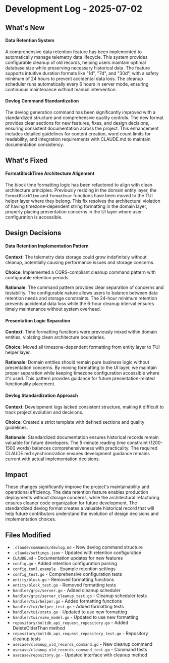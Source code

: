 # Development Log - 2025-07-02

## What's New

#### Data Retention System
A comprehensive data retention feature has been implemented to automatically manage telemetry data lifecycle. This system provides configurable cleanup of old records, helping users maintain optimal database size while preserving necessary historical data. The feature supports intuitive duration formats like "1d", "7d", and "30d", with a safety minimum of 24 hours to prevent accidental data loss. The cleanup scheduler runs automatically every 6 hours in server mode, ensuring continuous maintenance without manual intervention.

#### Devlog Command Standardization
The devlog generation command has been significantly improved with a standardized structure and comprehensive quality controls. The new format provides clear sections for new features, fixes, and design decisions, ensuring consistent documentation across the project. This enhancement includes detailed guidelines for content creation, word count limits for readability, and integration requirements with CLAUDE.md to maintain documentation consistency.

## What's Fixed

#### FormatBlockTime Architecture Alignment
The block time formatting logic has been refactored to align with clean architecture principles. Previously residing in the domain entity layer, the `FormatBlockTime` and `formatHour` functions have been moved to the TUI helper layer where they belong. This fix resolves the architectural violation of having timezone-dependent string formatting in the domain layer, properly placing presentation concerns in the UI layer where user configuration is accessible.

## Design Decisions

#### Data Retention Implementation Pattern
**Context**: The telemetry data storage could grow indefinitely without cleanup, potentially causing performance issues and storage concerns.

**Choice**: Implemented a CQRS-compliant cleanup command pattern with configurable retention periods.

**Rationale**: The command pattern provides clear separation of concerns and testability. The configurable nature allows users to balance between data retention needs and storage constraints. The 24-hour minimum retention prevents accidental data loss while the 6-hour cleanup interval ensures timely maintenance without system overhead.

#### Presentation Logic Separation
**Context**: Time formatting functions were previously mixed within domain entities, violating clean architecture boundaries.

**Choice**: Moved all timezone-dependent formatting from entity layer to TUI helper layer.

**Rationale**: Domain entities should remain pure business logic without presentation concerns. By moving formatting to the UI layer, we maintain proper separation while keeping timezone configuration accessible where it's used. This pattern provides guidance for future presentation-related functionality placement.

#### Devlog Standardization Approach
**Context**: Development logs lacked consistent structure, making it difficult to track project evolution and decisions.

**Choice**: Created a strict template with defined sections and quality guidelines.

**Rationale**: Standardized documentation ensures historical records remain valuable for future developers. The 5-minute reading time constraint (1200-1500 words) balances comprehensiveness with practicality. The required CLAUDE.md synchronization ensures development guidance remains current with actual implementation decisions.

## Impact

These changes significantly improve the project's maintainability and operational efficiency. The data retention feature enables production deployments without storage concerns, while the architectural refactoring ensures cleaner code organization for future development. The standardized devlog format creates a valuable historical record that will help future contributors understand the evolution of design decisions and implementation choices.

## Files Modified

- `.claude/commands/devlog.md` - New devlog command structure
- `.claude/settings.json` - Updated with retention configuration
- `CLAUDE.md` - Documentation updates for new features
- `config.go` - Added retention configuration parsing
- `config.toml.example` - Example retention settings
- `config_test.go` - Comprehensive configuration tests
- `entity/block.go` - Removed formatting functions
- `entity/block_test.go` - Removed formatting tests
- `handler/grpc/server.go` - Added cleanup scheduler
- `handler/grpc/server_cleanup_test.go` - Cleanup scheduler tests
- `handler/tui/helper.go` - Added formatting functions
- `handler/tui/helper_test.go` - Added formatting tests
- `handler/tui/stats.go` - Updated to use new formatting
- `handler/tui/view_model.go` - Updated to use new formatting
- `repository/boltdb_api_request_repository.go` - Added DeleteOlderThan method
- `repository/boltdb_api_request_repository_test.go` - Repository cleanup tests
- `usecase/cleanup_old_records_command.go` - New cleanup command
- `usecase/cleanup_old_records_command_test.go` - Command tests
- `usecase/repository.go` - Updated interface with cleanup method